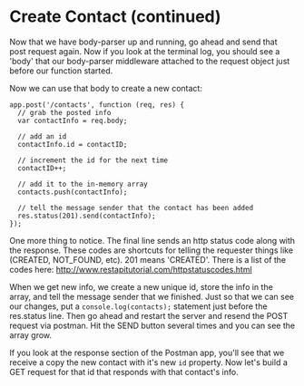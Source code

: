 # Create Contact (continued)

Now that we have body-parser up and running, go ahead and send that post request again.  Now if you look at the terminal log, you should see a 'body' that our body-parser middleware attached to the request object just before our function started.

Now we can use that body to create a new contact:
```
app.post('/contacts', function (req, res) {
  // grab the posted info
  var contactInfo = req.body;

  // add an id
  contactInfo.id = contactID;

  // increment the id for the next time
  contactID++;

  // add it to the in-memory array
  contacts.push(contactInfo);

  // tell the message sender that the contact has been added
  res.status(201).send(contactInfo);
});

```

One more thing to notice.  The final line sends an http status code along with the response.  These codes are shortcuts for telling the requester things like (CREATED, NOT_FOUND, etc).  201 means 'CREATED'.  There is a list of the codes here: http://www.restapitutorial.com/httpstatuscodes.html

When we get new info, we create a new unique id, store the info in the array, and tell the message sender that we finished.  Just so that we can see our changes, put a `console.log(contacts);` statement just before the res.status line.  Then go ahead and restart the server and resend the POST request via postman.  Hit the SEND button several times and you can see the array grow.

If you look at the response section of the Postman app, you'll see that we receive a copy the new contact with it's new `id` property.  Now let's build a GET request for that id that responds with that contact's info.